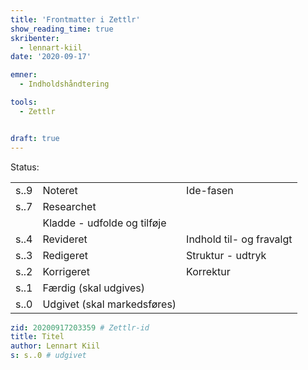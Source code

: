 ```yaml
---
title: 'Frontmatter i Zettlr'
show_reading_time: true
skribenter:
  - lennart-kiil
date: '2020-09-17'

emner:
  - Indholdshåndtering

tools:
  - Zettlr


draft: true
---
```


Status:


|      |                             |                          |
|------|-----------------------------|--------------------------|
| s..9 | Noteret                     | Ide-fasen                |
| s..7 | Researchet                  |                          |
|      | Kladde - udfolde og tilføje |                          |
| s..4 | Revideret                   | Indhold til- og fravalgt |
| s..3 | Redigeret                   | Struktur - udtryk        |
| s..2 | Korrigeret                  | Korrektur                |
| s..1 | Færdig (skal udgives)       |                          |
| s..0 | Udgivet (skal markedsføres) |                          |



```yaml
zid: 20200917203359 # Zettlr-id
title: Titel
author: Lennart Kiil
s: s..0 # udgivet
```




[^1]: Korrekturlæst - klar til udgivelse
